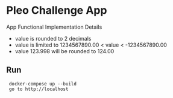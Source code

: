 Pleo Challenge App
==================

App Functional Implementation Details
- value is rounded to 2 decimals
- value is limited to 1234567890.00 < value < -1234567890.00
- value 123.998 will be rounded to 124.00

Run
---
```
 docker-compose up --build
 go to http://localhost
```